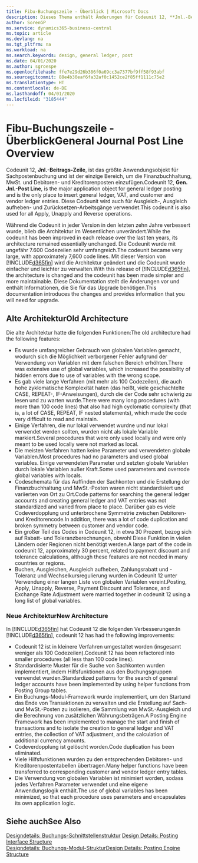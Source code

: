 ```yaml
---
title: Fibu-Buchungszeile - Überblick | Microsoft Docs
description: Dieses Thema enthält Änderungen für Codeunit 12, **Jnl.-Beitrags-Zeile**, welche das größte Anwendungsobjekt für Sachpostenbuchung ist und der einzige Bereich, um in der Finanzbuchhaltung MwSt. und Debitoren- und Kreditorenposten einzufügen.
author: SorenGP
ms.service: dynamics365-business-central
ms.topic: article
ms.devlang: na
ms.tgt_pltfrm: na
ms.workload: na
ms.search.keywords: design, general ledger, post
ms.date: 04/01/2020
ms.author: sgroespe
ms.openlocfilehash: ffe7e29d26b386f0a69cc3a7377bf9ff58f93abf
ms.sourcegitcommit: 88e4b30eaf6fa32af0c1452ce2f85ff1111c75e2
ms.translationtype: HT
ms.contentlocale: de-DE
ms.lasthandoff: 04/01/2020
ms.locfileid: "3185444"
---
```

# <a name="general-journal-post-line-overview"></a><span data-ttu-id="67740-103">Fibu-Buchungszeile - Überblick</span><span class="sxs-lookup"><span data-stu-id="67740-103">General Journal Post Line Overview</span></span>
<span data-ttu-id="67740-104">Codeunit 12, **Jnl.-Beitrags-Zeile**, ist das größte Anwendungsobjekt für Sachpostenbuchung und ist der einzige Bereich, um die Finanzbuchhaltung, MwSt. und Debitoren- und Kreditorenposten einzufügen.</span><span class="sxs-lookup"><span data-stu-id="67740-104">Codeunit 12, **Gen. Jnl.-Post Line**, is the major application object for general ledger posting and is the only place to insert general ledger, VAT, and customer and vendor ledger entries.</span></span> <span data-ttu-id="67740-105">Diese Codeunit wird auch für Ausgleich-, Ausgleich aufheben- und Zurücksetzen-Arbeitsgänge verwendet.</span><span class="sxs-lookup"><span data-stu-id="67740-105">This codeunit is also used for all Apply, Unapply and Reverse operations.</span></span>  
  
<span data-ttu-id="67740-106">Während die Codeunit in jeder Version in den letzten zehn Jahre verbessert wurde, blieb die Architektur im Wesentlichen unverändert.</span><span class="sxs-lookup"><span data-stu-id="67740-106">While the codeunit has been improved in each release over the last ten years, its architecture remained essentially unchanged.</span></span> <span data-ttu-id="67740-107">Die Codeunit wurde mit ungefähr 7.600 Codezeilen sehr umfangreich.</span><span class="sxs-lookup"><span data-stu-id="67740-107">The codeunit became very large, with approximately 7,600 code lines.</span></span> <span data-ttu-id="67740-108">Mit dieser Version von [!INCLUDE[d365fin](includes/d365fin_md.md)] wird die Architektur geändert und die Codeunit wurde einfacher und leichter zu verwalten.</span><span class="sxs-lookup"><span data-stu-id="67740-108">With this release of [!INCLUDE[d365fin](includes/d365fin_md.md)], the architecture is changed and the codeunit has been made simpler and more maintainable.</span></span> <span data-ttu-id="67740-109">Diese Dokumentation stellt die Änderungen vor und enthält Informationen, die Sie für das Upgrade benötigen.</span><span class="sxs-lookup"><span data-stu-id="67740-109">This documentation introduces the changes and provides information that you will need for upgrade.</span></span>  
  
## <a name="old-architecture"></a><span data-ttu-id="67740-110">Alte Architektur</span><span class="sxs-lookup"><span data-stu-id="67740-110">Old Architecture</span></span>  
<span data-ttu-id="67740-111">Die alte Architektur hatte die folgenden Funktionen:</span><span class="sxs-lookup"><span data-stu-id="67740-111">The old architecture had the following features:</span></span>  
  
* <span data-ttu-id="67740-112">Es wurde umfangreicher Gebrauch von globalen Variablen gemacht, wodurch sich die Möglichkeit verborgener Fehler aufgrund der Verwendung von Variablen mit dem falschen Bereich erhöhten.</span><span class="sxs-lookup"><span data-stu-id="67740-112">There was extensive use of global variables, which increased the possibility of hidden errors due to use of variables with the wrong scope.</span></span>  
* <span data-ttu-id="67740-113">Es gab viele lange Verfahren (mit mehr als 100 Codezeilen), die auch hohe zyklomatische Komplexität haten (das heißt, viele geschachtelte CASE, REPEAT-, IF-Anweisungen), durch die der Code sehr schwierig zu lesen und zu warten wurde.</span><span class="sxs-lookup"><span data-stu-id="67740-113">There were many long procedures (with more than 100 code lines) that also had high cyclomatic complexity (that is, a lot of CASE, REPEAT, IF nested statements), which made the code very difficult to read and maintain.</span></span>  
* <span data-ttu-id="67740-114">Einige Verfahren, die nur lokal verwendet wurdne und nur lokal verwendet werden sollten, wurden nicht als lokale Variable markiert.</span><span class="sxs-lookup"><span data-stu-id="67740-114">Several procedures that were only used locally and were only meant to be used locally were not marked as local.</span></span>  
* <span data-ttu-id="67740-115">Die meisten Verfahren hatten keine Parameter und verwendeten globale Variablen.</span><span class="sxs-lookup"><span data-stu-id="67740-115">Most procedures had no parameters and used global variables.</span></span> <span data-ttu-id="67740-116">Einige verwendeten Parameter und setzten globale Variablen durch lokale Variablen außer Kraft.</span><span class="sxs-lookup"><span data-stu-id="67740-116">Some used parameters and overrode global variables with locals.</span></span>  
* <span data-ttu-id="67740-117">Codeschemata für das Auffinden der Sachkonten und die Erstellung der Finanzbuchhaltung und MwSt.-Posten waren nicht standardisiert und variierten von Ort zu Ort.</span><span class="sxs-lookup"><span data-stu-id="67740-117">Code patterns for searching the general ledger accounts and creating general ledger and VAT entries was not standardized and varied from place to place.</span></span> <span data-ttu-id="67740-118">Darüber gab es viele Codeverdopplung und unterbrochene Symmetrie zwischen Debitoren- und Kreditorencode.</span><span class="sxs-lookup"><span data-stu-id="67740-118">In addition, there was a lot of code duplication and broken symmetry between customer and vendor code.</span></span>  
* <span data-ttu-id="67740-119">Ein großer Teil des Codes in Codeunit 12, in etwa 30 Prozent, bezog sich auf Rabatt- und Toleranzberechnungen, obwohl Diese Funktion in vielen Ländern oder Regionen nicht benötigt werden.</span><span class="sxs-lookup"><span data-stu-id="67740-119">A large part of the code in codeunit 12, approximately 30 percent, related to payment discount and tolerance calculations, although these features are not needed in many countries or regions.</span></span>  
* <span data-ttu-id="67740-120">Buchen, Ausgleichen, Ausgleich aufheben, Zahlungsrabatt und -Toleranz und Wechselkursregulierung wurden in Codeunit 12 unter Verwendung einer langen Liste von globalen Variablen vereint.</span><span class="sxs-lookup"><span data-stu-id="67740-120">Posting, Apply, Unapply, Reverse, Payment Discount and Tolerance, and Exchange Rate Adjustment were married together in codeunit 12 using a long list of global variables.</span></span>  
  
### <a name="new-architecture"></a><span data-ttu-id="67740-121">Neue Architektur</span><span class="sxs-lookup"><span data-stu-id="67740-121">New Architecture</span></span>  
<span data-ttu-id="67740-122">In [!INCLUDE[d365fin](includes/d365fin_md.md)] hat Codeunit 12 die folgenden Verbesserungen:</span><span class="sxs-lookup"><span data-stu-id="67740-122">In [!INCLUDE[d365fin](includes/d365fin_md.md)], codeunit 12 has had the following improvements:</span></span>  
  
* <span data-ttu-id="67740-123">Codeunit 12 ist in kleinere Verfahren umgestaltet worden (insgesamt weniger als 100 Codezeilen).</span><span class="sxs-lookup"><span data-stu-id="67740-123">Codeunit 12 has been refactored into smaller procedures (all less than 100 code lines).</span></span>  
* <span data-ttu-id="67740-124">Standardisierte Muster für die Suche von Sachkonten wurden implementiert, indem Hilfsfunktionen aus den Buchungsgruppen verwendet wurden.</span><span class="sxs-lookup"><span data-stu-id="67740-124">Standardized patterns for the search of general ledger accounts have been implemented by using helper functions from Posting Group tables.</span></span>  
* <span data-ttu-id="67740-125">Ein Buchungs-Modul-Framework wurde implementiert, um den Startund das Ende von Transaktionen zu verwalten und die Erstellung auf Sach- und MwSt.-Posten zu isolieren, die Sammlung von MwSt.-Ausgleich und die Berechnung von zusätzlichen Währungsbeträgen.</span><span class="sxs-lookup"><span data-stu-id="67740-125">A Posting Engine Framework has been implemented to manage the start and finish of transactions and to isolate the creation to general ledger and VAT entries, the collection of VAT adjustment, and the calculation of additional currency amounts.</span></span>  
* <span data-ttu-id="67740-126">Codeverdopplung ist gelöscht worden.</span><span class="sxs-lookup"><span data-stu-id="67740-126">Code duplication has been eliminated.</span></span>  
* <span data-ttu-id="67740-127">Viele Hilfsfunktionen wurden zu den entsprechenden Debitoren- und Kreditorenpostentabellen übertragen.</span><span class="sxs-lookup"><span data-stu-id="67740-127">Many helper functions have been transferred to corresponding customer and vendor ledger entry tables.</span></span>  
* <span data-ttu-id="67740-128">Die Verwendung von globalen Variablen ist minimiert worden, sodass jedes Verfahren Parameter verwendet und eine eigene Anwendungslogik enthält.</span><span class="sxs-lookup"><span data-stu-id="67740-128">The use of global variables has been minimized, so that each procedure uses parameters and encapsulates its own application logic.</span></span>  
  
## <a name="see-also"></a><span data-ttu-id="67740-129">Siehe auch</span><span class="sxs-lookup"><span data-stu-id="67740-129">See Also</span></span>  
<span data-ttu-id="67740-130">[Designdetails: Buchungs-Schnittstellenstruktur](design-details-posting-interface-structure.md) </span><span class="sxs-lookup"><span data-stu-id="67740-130">[Design Details: Posting Interface Structure](design-details-posting-interface-structure.md) </span></span>  
[<span data-ttu-id="67740-131">Designdetails: Buchungs-Modul-Struktur</span><span class="sxs-lookup"><span data-stu-id="67740-131">Design Details: Posting Engine Structure</span></span>](design-details-posting-engine-structure.md)
